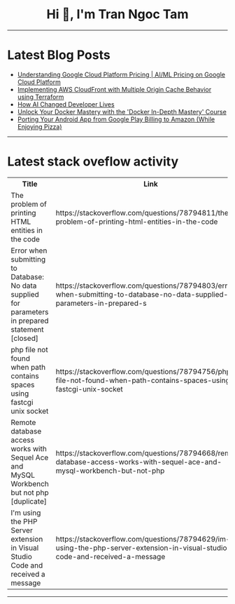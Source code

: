 <h1 align="center">Hi 👋, I'm Tran Ngoc Tam</h1>

---

# Latest Blog Posts 
<!-- BLOG-POST-LIST:START -->
- [Understanding Google Cloud Platform Pricing | AI/ML Pricing on Google Cloud Platform](https://dev.to/ddeveloperr/understanding-google-cloud-platform-pricing-gcp-pricing-59h4)
- [Implementing AWS CloudFront with Multiple Origin Cache Behavior using Terraform](https://dev.to/chinmay13/implementing-aws-cloudfront-with-multiple-origin-cache-behavior-using-terraform-4i51)
- [How AI Changed Developer Lives](https://dev.to/jay818/how-ai-changed-developer-lives-1b0o)
- [Unlock Your Docker Mastery with the &#39;Docker In-Depth Mastery&#39; Course](https://dev.to/labex/unlock-your-docker-mastery-with-the-docker-in-depth-mastery-course-3319)
- [Porting Your Android App from Google Play Billing to Amazon &lpar;While Enjoying Pizza&rpar;](https://dev.to/amazonappdev/porting-your-android-app-from-google-play-billing-to-amazon-while-enjoying-pizza-4m67)
<!-- BLOG-POST-LIST:END -->

---

# Latest stack oveflow activity
<table>
  <tr><th>Title</th><th>Link</th></tr>
  <!-- STACKOVERFLOW:START --><tr><td>The problem of printing HTML entities in the code</td><td>https://stackoverflow.com/questions/78794811/the-problem-of-printing-html-entities-in-the-code</td></tr><tr><td>Error when submitting to Database: No data supplied for parameters in prepared statement [closed]</td><td>https://stackoverflow.com/questions/78794803/error-when-submitting-to-database-no-data-supplied-for-parameters-in-prepared-s</td></tr><tr><td>php file not found when path contains spaces using fastcgi unix socket</td><td>https://stackoverflow.com/questions/78794756/php-file-not-found-when-path-contains-spaces-using-fastcgi-unix-socket</td></tr><tr><td>Remote database access works with Sequel Ace and MySQL Workbench but not php [duplicate]</td><td>https://stackoverflow.com/questions/78794668/remote-database-access-works-with-sequel-ace-and-mysql-workbench-but-not-php</td></tr><tr><td>I&#39;m using the PHP Server extension in Visual Studio Code and received a message</td><td>https://stackoverflow.com/questions/78794629/im-using-the-php-server-extension-in-visual-studio-code-and-received-a-message</td></tr><!-- STACKOVERFLOW:END -->
</table>

---


